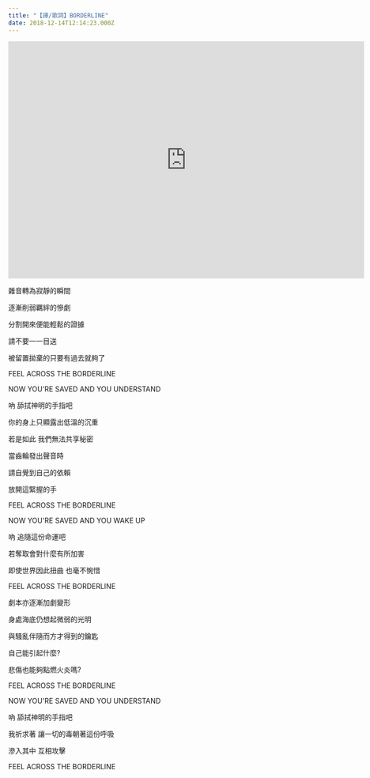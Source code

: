 ```yaml
---
title: "【譯/歌詞】BORDERLINE"
date: 2018-12-14T12:14:23.000Z
---
```


<iframe width="720" height="480" src="https://www.youtube.com/embed/446Cpb9jrUY" frameborder="0" allow="accelerometer; autoplay; clipboard-write; encrypted-media; gyroscope; picture-in-picture" allowfullscreen></iframe>

雜音轉為寂靜的瞬間

逐漸削弱羈絆的慘劇

分割開來便能輕鬆的證據

請不要一一目送

被留置拋棄的只要有過去就夠了

FEEL ACROSS THE BORDERLINE

NOW YOU'RE SAVED AND YOU UNDERSTAND

吶 舔拭神明的手指吧

你的身上只顯露出低溫的沉重

若是如此 我們無法共享秘密

當齒輪發出聲音時

請自覺到自己的依賴

放開這緊握的手

FEEL ACROSS THE BORDERLINE

NOW YOU'RE SAVED AND YOU WAKE UP

吶 追隨這份命運吧

若奪取會對什麼有所加害

即使世界因此扭曲 也毫不惋惜

FEEL ACROSS THE BORDERLINE

劇本亦逐漸加劇變形

身處海底仍想起微弱的光明

與騷亂伴隨而方才得到的鑰匙

自己能引起什麼?

悲傷也能夠點燃火炎嗎?

FEEL ACROSS THE BORDERLINE

NOW YOU'RE SAVED AND YOU UNDERSTAND

吶 舔拭神明的手指吧

我祈求著 讓一切的毒朝著這份呼吸

滲入其中 互相攻擊

FEEL ACROSS THE BORDERLINE
